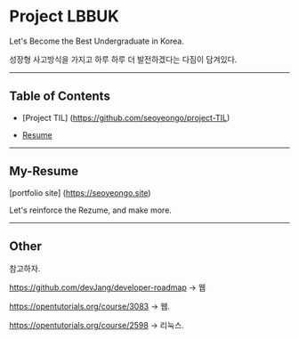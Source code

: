 # Project LBBUK
 Let's Become the Best Undergraduate in Korea.
 
성장형 사고방식을 가지고 하루 하루 더 발전하겠다는 다짐이 담겨있다.


---

## Table of Contents

* [Project TIL] (https://github.com/seoyeongo/project-TIL)

* [Resume](#My-Resume)


---

## My-Resume

[portfolio site] (https://seoyeongo.site)

Let's reinforce the Rezume, and make more.


---

## Other 

참고하자.

https://github.com/devJang/developer-roadmap   -> 웹 

https://opentutorials.org/course/3083         -> 웹.

https://opentutorials.org/course/2598         -> 리눅스.
